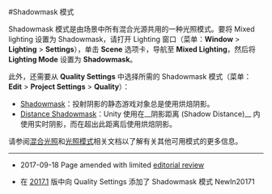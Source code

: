 #Shadowmask 模式

Shadowmask 模式是由场景中所有混合光源共用的一种光照模式。要将 Mixed lighting 设置为 Shadowmask，请打开 Lighting 窗口（菜单：__Window__ > __Lighting__ > __Settings__），单击 __Scene__ 选项卡，导航至 __Mixed Lighting__，然后将 __Lighting Mode__ 设置为 __Shadowmask__。

此外，还需要从 __Quality Settings__ 中选择所需的 Shadowmask 模式（菜单：__Edit__ > __Project Settings__ > __Quality__）：

* [Shadowmask](LightMode-Mixed-Shadowmask.html)：投射阴影的静态游戏对象总是使用烘焙阴影。
* [Distance Shadowmask](LightMode-Mixed-DistanceShadowmask.html)：Unity 使用在__阴影距离 (Shadow Distance)__ 内使用实时阴影，而在超出此距离后使用烘焙阴影。

请参阅[混合光照](LightMode-Mixed.html)和[光照模式](LightModes.html)相关文档以了解有关其他可用模式的更多信息。

---

* <span class="page-edit">2017-09-18  Page amended with limited [editorial review](DocumentationEditorialReview.html)
</span>

* <span class="page-history">在 [2017.1](https://docs.unity3d.com/2017.1/Documentation/Manual/30_search.html?q=newin20171) 版中向 Quality Settings 添加了 Shadowmask 模式 <span class="search-words">NewIn20171</span></span>
